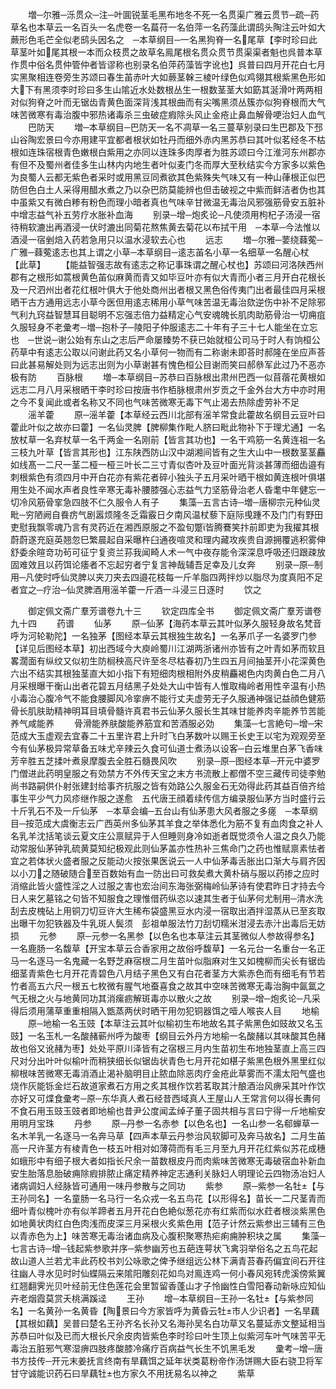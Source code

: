 <!-- { "loadSidebar": true } -->
　　増─尔雅─泺贯众─注─叶圎锐茎毛黑布地冬不死一名贯渠广雅云贯节─疏─药草名也本草云一名百头一名虎卷一名萹苻一名伯萍一名药藻此谓鸱头陶注云叶如大蕨形色毛芒全似老鸱头因名之　─本草纲目─一名黑狗脊一名尾草【李时珍曰此草茎叶如尾其根一本而众枝贯之故草名鳯尾根名贯众贯节贯渠渠者魁也呉普本草作贯中俗名贯仲管仲者皆谬称也别录名伯萍药藻皆字讹也】呉普曰四月开花白七月实黑聚相连卷旁生苏颂曰春生苖赤叶大如蕨茎榦三棱叶绿色似鸡翎其根紫黑色形如大下有黑须李时珍曰多生山隂近水处数根丛生一根数茎茎大如筯其涎滑叶两两相对似狗脊之叶而无锯齿青黄色面深背浅其根曲而有尖嘴黑须丛簇亦似狗脊根而大气味苦微寒有毒治腹中邪热诸毒杀三虫破症瘕除头风止金疮止鼻血解骨哽治妇人血气
　　巴防天
　　増─本草纲目─巴防天一名不凋草一名三蔓草别录曰生巴郡及下邳山谷陶宏景曰今亦用建平宜都者根状如牡丹而细外赤内黑苏恭曰其叶似茗经冬不枯根如连珠宿根青色嫩根白紫用之亦同以连珠多肉厚者为胜苏颂曰今江淮河东州郡亦有但不及蜀州者佳多生山林内内地生者叶似麦门冬而厚大至秋结实今方家多以紫色为良蜀人云都无紫色者采时或用黑豆同煮欲其色紫殊失气味又有一种山葎根正似巴防但色白土人采得用醋水煮之乃以杂巴防莫能辨也但击破视之中紫而鲜洁者伪也其中虽紫又有微白糁有粉色而理小暗者真也气味辛甘微温无毒治风邪强筋骨安五脏补中增志益气补五劳疗水胀补血海
　　别录─增─炮炙论─凡使须用枸杞子汤浸一宿待稍软漉出再酒浸一伏时漉出同菊花熬焦黄去菊花以布拭干用　─本草─今法惟以酒浸一宿剉焙入药若急用只以温水浸软去心也
　　远志
　　増─尔雅─葽绕蕀蒬─广雅─蕀蒬逺志也其上谓之小草─本草纲目─逺志苖名小草一名细草一名醒心杖【此草】
　　【能益智强志故有逺志之称记事珠谓之醒心杖也】苏颂曰河洛陕西州郡有之根形如蒿根黄色苖似麻黄而青又如毕豆叶亦有似大青而小者三月开白花根长及一尺泗州出者花红根叶俱大于他处商州出者根又黑色俗传夷门出者最佳四月采根晒干古方通用远志小草今医但用逺志稀用小草气味苦温无毒治欬逆伤中补不足除邪气利九窍益智慧耳目聪明不忘强志倍力益精定心气安魂魄长肌肉助筋骨治一切痈疽久服轻身不老彚考─増─抱朴子─陵阳子仲服逺志二十年有子三十七人能坐在立忘也　─世说─谢公始有东山之志后严命屡臻势不获已始就桓公司马于时人有饷桓公药草中有逺志公取以问谢此药又名小草何一物而有二称谢未即荅时郝隆在坐应声荅曰此甚易解处则为远志出则为小草谢甚有愧色桓公目谢而笑曰郝叅军此过乃不恶亦极有防
　　百脉根
　　増─本草纲目─苏恭曰百脉根出肃州巴西一似苜蓿花黄根如远志二月八月采根晒干李时珍曰按唐书作栢脉根肃州岁贡之千金外台大方中亦时用之今不复闻此或者名称又不同也气味苦微寒无毒下气止渴去热除虚劳补不足
　　滛羊藿
　　原─滛羊藿【本草经云西川北部有滛羊常食此藿故名纲目云豆叶曰藿此叶似之故亦曰藿】一名仙灵脾【脾柳集作毗人脐曰毗此物补下于理尤通】一名放杖草一名弃杖草一名千两金一名刚前【皆言其功也】一名干鸡筋一名黄连祖一名三枝九叶草【皆言其形也】江东陕西防山汉中湖湘间皆有之生大山中一根数茎茎麤如线髙一二尺一茎二桠一桠三叶长二三寸青似杏叶及豆叶面光背淡甚薄而细齿邉有刺根紫色有须四月中开白花亦有紫花者碎小独头子五月采叶晒干根如黄连根叶俱堪用生处不闻水声者良性辛寒无毒补腰膝强心志益气力坚筋骨治老人昏耄中年健忘一切冷风筋骨挛急四肢不仁久服令人有子
　　集藻─五言古诗─増─唐柳宗元种仙灵毗─穷陋阙自飬疠气剧嚣烦隆冬乏霜霰日夕南风温杖藜下庭际曵踵不及门门有野田吏慰我飘零魂乃言有灵药近在湘西原服之不盈旬蹩皆腾鶱笑抃前即吏为我擢其根蔚蔚遂充庭英翘忽巳繁晨起自采曝杵臼通夜喧灵和理内藏攻疾贵自源拥覆逃积雾伸舒委余暄竒功茍可征宁复资兰荪我闻畸人术一气中夜存能令深深息呼吸还归跟疎放固难效且以药饵论痿者不忘起穷者宁复言神哉辅吾足幸及儿女奔
　　别录─原─制用─凡使时呼仙灵脾以夹刀夹去四邉花枝每一斤羊脂四两拌炒以脂尽为度真阳不足者宜之─疗治─仙灵脾酒用滛羊藿一斤酒一斗浸三日逐时
　　饮之



　　御定佩文斋广羣芳谱卷九十三
　　钦定四库全书
　　御定佩文斋广羣芳谱卷九十四
　　药谱
　　仙茅
　　原─仙茅【海药本草云其叶似茅久服轻身故名梵音呼为河轮勒陀】一名独茅【图经本草云其根独生故名】一名茅爪子一名婆罗门参【详见后图经本草】初出西域今大庾岭蜀川江湖两浙诸州亦皆有之叶青如茅而软且畧濶面有纵纹又似初生防榈秧高尺许至冬尽枯春初乃生四五月间抽茎开小花深黄色六出不结实其根独茎直大如小指下有短细肉根相附外皮稍麤褐色内肉黄白色二月八月采根曝干衡山出者花碧五月结黑子处处大山中皆有人惟取梅岭者用性辛温有小热小毒治心腹冷气不能食腰脚风冷挛痹不能行丈夫虚劳无子久服通神强记益顔色健筋骨长肌肤助精神明耳目填骨髓许真君书云仙茅久服长生其味甘能养肉辛能养节苦能养气咸能养
　　骨滑能养肤酸能养筋宜和苦酒服必効
　　集藻─七言絶句─增─宋范成大玉虚观去宜春二十五里许君上升时飞白茅数叶以赐王长史王以宅为观观旁至今有仙茅极异常草备五味尤辛辣云久食可仙道士煮汤以设客─白云堆里白茅飞香味芳辛胜五芝揉叶煮泉摩腹去全胜石髓畏风吹
　　别录─原─图经本草─开元中婆罗门僧进此药明皇服之有効禁方不外传天宝之末方书流散上都僧不空三藏传司徒李勉尚书路嗣供仆射张建封给事齐抗服之皆有効路公久服金石无効得此药其益百倍齐给事生平少气力风疹继作服之遂愈　五代唐王顔着续传信方编录服仙茅方当时盛行云十斤乳石不及一斤仙茅　─本草会编─五台山有仙茅患大风者服之多瘥　─本草纲目─按范成大虞衡志云广西英州多仙茅其羊食之举体悉化为筋不复有血肉食之补人名乳羊沈括笔谈云夏文庄公禀赋异于人但睡则身冷如逝者既觉须令人温之良久乃能动常服仙茅钟乳硫黄莫知纪极观此则仙茅盖亦性热补三焦命门之药也惟赋禀素怯者宜之若体状火盛者服之反能动火按张果医说云一人中仙茅毒舌胀出口渐大与肩齐因以小刀之随破随合至百数始有血一防出曰可救矣煮大黄朴硝与服以药掺之应时消缩此皆火盛性淫之人过服之害也宏治间东海张弼梅岭仙茅诗有使君昨日才持去今日人来乞墓铭之句皆不知服食之理惟借药纵恣以速其生者于仙茅何尤制用─清水洗刮去皮槐砧上用铜刀切豆许大生稀布袋盛黑豆水内浸一宿取出酒拌湿蒸从已至亥取出曝干勿犯铁器及牛乳斑人鬓须　彭祖单服法竹刀刮切糯米泔浸去赤汁出毒后无妨损
　　元参
　　原─元参一名黑参【以色名也本草注云其茎微似人参故得参名】一名鹿肠一名馥草【开宝本草云合香家用之故俗呼馥草】一名元台一名重台一名正马一名逐马一名鬼藏一名野芝麻宿根二月生苗叶似脂麻对生又如槐柳而尖长有锯齿细茎青紫色七月开花青碧色八月结子黑色又有白花者茎方大紫赤色而有细毛有节若竹者高五六尺一根五七枚微有腥气地蚕喜食之故其中空味苦微寒无毒治胸中氤氲之气无根之火与地黄同功其消瘰疬解斑毒亦以散火之故
　　别录─增─炮炙论─凡采得后须用蒲草重重相隔入甑蒸两伏时晒干用勿犯铜器饵之噎人喉丧人目
　　地榆
　　原─地榆一名玉豉【本草注云其叶似榆初生布地故名其子紫黑色如豉故又名玉豉】一名玉札一名酸赭蕲州呼为酸枣【纲目云外丹方地榆一名酸赭以其味酸其色赭故也俗又讹赭为枣】处处平原川泽皆有之宿根三月内生苗初生布地独茎直上高三四尺对分出叶叶似榆叶而稍狭细长似锯齿状青色七月开花如椹子紫黑色根外黑里红似柳根味苦微寒无毒消酒止渴补脑明目止脓血除恶肉疗金疮此草雾而不濡太阳气盛也烧作灰能铄金烂石故道家煮石方用之炙其根作饮若茗取其汁酿酒治风痹采其叶作饮亦好又可煠食彚考─原─东华真人煮石经昔西域真人王屋山人王常言何以得长夀何不食石用玉豉玉豉者即地榆也昔尹公度闻孟绰子董子固共相与言曰宁得一斤地榆安用明月宝珠
　　丹参
　　原─丹参一名赤参【以色名也】一名山参一名郗蝉草一名木羊乳一名逐马一名奔马草【四声本草云丹参治风软脚可及奔马故名】二月生苖高一尺许茎方有棱青色一枝五叶相对如薄荷而有毛三月至九月开花红紫似苏花成穗如蛾形中有细子根大者如指长尺余一苗数根皮丹而肉紫味苦微寒无毒破宿血补新血安生胎落息胎破痈除瘕排脓止痛定精养神定志通利关脉妇人明理论云四物汤冶妇人诸病调妇人经脉皆可通用一味丹参散与之同功
　　紫参
　　原─紫参一名牡【与王孙同名】一名童肠一名马行一名众戎一名五鸟花【以形得名】苗长一二尺茎青而细叶青似槐叶亦有似羊蹄者五月开花白色絶似葱花亦有红紫而似水荭者根淡紫黑色如地黄状肉红白色肉浅而皮深三月采根火炙紫色用【范子计然云紫参出三辅有三色以青赤色为上】味苦寒无毒治诸血病及心腹积聚寒热疟痢痈肿积块之属
　　集藻─七言古诗─增─钱起紫参歌并序─紫参幽芳也五葩连萼状飞禽羽举俗名之五鸟花起故山道人兰若尤丰此药校书刘公咏歌之俾予继组远公林下满青苔春药偏宜间石开往往幽人寻水见时时仙蝶隔云来隂阳雕刻花如鸟对鳯连鸡一何小春风宛转虎溪傍紫翼红翘翻霁光贝叶经前无住色莲花会里暂留香蓬山才子怜幽性白雪阳春动新咏应知仙卉老烟霞莫赏夭桃满蹊迳
　　王孙
　　增─本草纲目─王孙一名牡【与紫参同名】一名黄孙一名黄昏【陶景曰今方家皆呼为黄昏云牡市人少识者】一名旱藕【其根如藕】吴普曰楚名王孙齐名长孙又名海孙吴名白功草又名蔓延赤文整延相当苏恭曰叶似及已而大根长尺余皮肉皆紫色李时珍曰叶生顶上似紫河车叶气味苦平无毒治五脏邪气寒湿痹四肢疼酸膝冷痛疗百病益气长生不饥黑毛发
　　彚考─增─唐书方技传─开元末姜抚言终南有旱藕饵之延年状类葛粉帝作汤饼赐大臣右骁卫将军甘守诚能识药石曰旱藕牡也方家久不用抚易名以神之
　　紫草
